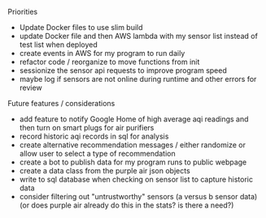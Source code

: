 Priorities
- Update Docker files to use slim build
- update Docker file and then AWS lambda with my sensor list instead of test list when deployed
- create events in AWS for my program to run daily
- refactor code / reorganize to move functions from init
- sessionize the sensor api requests to improve program speed
- maybe log if sensors are not online during runtime and other errors for review

Future features / considerations
- add feature to notify Google Home of high average aqi readings and then turn on smart plugs for air purifiers
- record historic aqi records in sql for analysis
- create alternative recommendation messages / either randomize or allow user to select a type of recommendation
- create a bot to publish data for my program runs to public webpage
- create a data class from the purple air json objects
- write to sql database when checking on sensor list to capture historic data
- consider filtering out "untrustworthy" sensors (a versus b sensor data) (or does purple air already do this in the stats? is there a need?)

